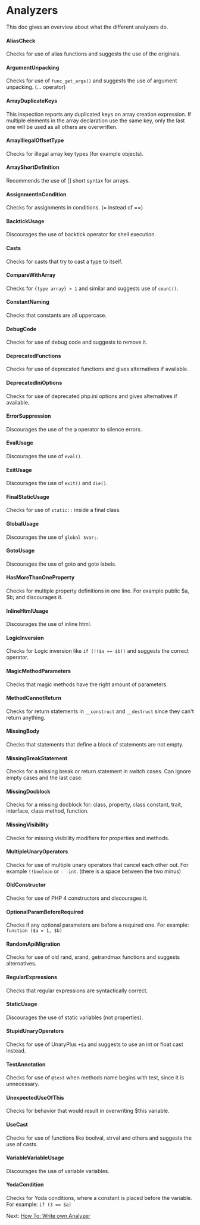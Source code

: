 # Analyzers

This doc gives an overview about what the different analyzers do.

#### AliasCheck

Checks for use of alias functions and suggests the use of the originals.

#### ArgumentUnpacking

Checks for use of `func_get_args()` and suggests the use of argument unpacking. (... operator)

#### ArrayDuplicateKeys

This inspection reports any duplicated keys on array creation expression.
If multiple elements in the array declaration use the same key, only the last one will be used as all others are overwritten.

#### ArrayIllegalOffsetType

Checks for illegal array key types (for example objects).

#### ArrayShortDefinition

Recommends the use of [] short syntax for arrays.

#### AssignmentInCondition

Checks for assignments in conditions. (= instead of ==)

#### BacktickUsage

Discourages the use of backtick operator for shell execution.

#### Casts

Checks for casts that try to cast a type to itself.

#### CompareWithArray

Checks for `{type array} > 1` and similar and suggests use of `count()`.

#### ConstantNaming

Checks that constants are all uppercase.

#### DebugCode

Checks for use of debug code and suggests to remove it.

#### DeprecatedFunctions

Checks for use of deprecated functions and gives alternatives if available.

#### DeprecatedIniOptions

Checks for use of deprecated php.ini options and gives alternatives if available.

#### ErrorSuppression

Discourages the use of the `@` operator to silence errors.

#### EvalUsage

Discourages the use of `eval()`.

#### ExitUsage

Discourages the use of `exit()` and `die()`.

#### FinalStaticUsage

Checks for use of `static::` inside a final class.

#### GlobalUsage

Discourages the use of `global $var;`.

#### GotoUsage

Discourages the use of goto and goto labels.

#### HasMoreThanOneProperty

Checks for multiple property definitions in one line. For example public $a, $b; and discourages it.

#### InlineHtmlUsage

Discourages the use of inline html.

#### LogicInversion

Checks for Logic inversion like `if (!($a == $b))` and suggests the correct operator.

#### MagicMethodParameters

Checks that magic methods have the right amount of parameters.

#### MethodCannotReturn

Checks for return statements in `__construct` and `__destruct` since they can't return anything.

#### MissingBody

Checks that statements that define a block of statements are not empty.

#### MissingBreakStatement

Checks for a missing break or return statement in switch cases. Can ignore empty cases and the last case.

#### MissingDocblock

Checks for a missing docblock for: class, property, class constant, trait, interface, class method, function.

#### MissingVisibility

Checks for missing visibility modifiers for properties and methods.

#### MultipleUnaryOperators

Checks for use of multiple unary operators that cancel each other out. For example `!!boolean` or `- -int`. (there is a space between the two minus)

#### OldConstructor

Checks for use of PHP 4 constructors and discourages it.

#### OptionalParamBeforeRequired

Checks if any optional parameters are before a required one. For example: `function ($a = 1, $b)`

#### RandomApiMigration

Checks for use of old rand, srand, getrandmax functions and suggests alternatives.

#### RegularExpressions

Checks that regular expressions are syntactically correct.

#### StaticUsage

Discourages the use of static variables (not properties).

#### StupidUnaryOperators

Checks for use of UnaryPlus `+$a` and suggests to use an int or float cast instead.

#### TestAnnotation

Checks for use of `@test` when methods name begins with test, since it is unnecessary.

#### UnexpectedUseOfThis

Checks for behavior that would result in overwriting $this variable.

#### UseCast

Checks for use of functions like boolval, strval and others and suggests the use of casts.

#### VariableVariableUsage

Discourages the use of variable variables.

#### YodaCondition

Checks for Yoda conditions, where a constant is placed before the variable. For example: `if (3 == $a)`

Next: [How To: Write own Analyzer](./06_HowTo_Own_Analyzer.md)
